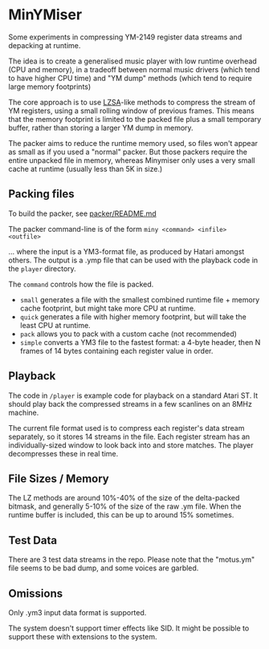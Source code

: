 MinYMiser
=========

Some experiments in compressing YM-2149 register data streams and depacking at runtime.

The idea is to create a generalised music player with low runtime overhead (CPU and memory),
in a tradeoff between normal music drivers (which tend to have higher CPU time) and "YM dump"
methods (which tend to require large memory footprints)

The core approach is to use [LZSA](https://github.com/emmanuel-marty/lzsa)-like methods to compress 
the stream of YM registers, using a small rolling window of previous frames. This means that the memory 
footprint is limited to the packed file plus a small temporary buffer, rather than storing a larger
YM dump in memory.

The packer aims to reduce the runtime memory used, so files won't appear as small as if you
used a "normal" packer. But those packers require the entire unpacked file in memory, whereas
Minymiser only uses a very small cache at runtime (usually less than 5K in size.)

Packing files
-------------

To build the packer, see [packer/README.md](packer/README.md)

The packer command-line is of the form `miny <command> <infile> <outfile>`

... where the input is a YM3-format file, as produced by Hatari amongst others. The output is a .ymp
file that can be used with the playback code in the `player` directory.

The `command` controls how the file is packed.

* `small` generates a file with the smallest combined runtime file + memory cache footprint, but might take more CPU at runtime.
* `quick` generates a file with higher memory footprint, but will take the least CPU at runtime.
* `pack` allows you to pack with a custom cache (not recommended)
* `simple` converts a YM3 file to the fastest format: a 4-byte header, then N frames of 14 bytes containing each register value in order.

Playback
--------

The code in `/player` is example code for playback on a standard Atari ST. It should play back the compressed
streams in a few scanlines on an 8MHz machine.

The current file format used is to compress each register's data stream separately, so it stores
14 streams in the file. Each register stream has an individually-sized window to look back into and 
store matches. The player decompresses these in real time.

File Sizes / Memory
-------------------

The LZ methods are around 10%-40% of the size of the delta-packed bitmask, and generally 5-10% of the size of the raw .ym file. When the runtime buffer is included, this can be up to around 15% sometimes.

Test Data
---------

There are 3 test data streams in the repo. Please note that the "motus.ym" file seems to be bad dump,
and some voices are garbled.

Omissions
---------

Only .ym3 input data format is supported.

The system doesn't support timer effects like SID. It might be possible to support these with
extensions to the system.

